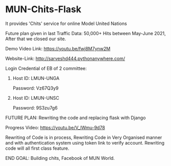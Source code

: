 # MUN-Chits-Flask
It provides 'Chits' service for online Model United Nations

Future plan given in last
Traffic Data: 50,000+ Hits between May-June 2021, After that we closed our site.

Demo Video Link:  https://youtu.be/fwj8M7ynw2M

Website-Link:  http://sarveshd444.pythonanywhere.com/

Login Credential of EB of 2 committee:

  1) Host ID:  LMUN-UNGA

     Password: Vz67Q3y9


     
  2) Host ID:  LMUN-UNSC

     Password: 9S3zu7g6


     
 
FUTURE PLAN:
Rewriting the code and replacing flask with Django

Progress Video: https://youtu.be/V_IWmu-9d78

Rewriting of Code is in process,
Rewriting Code in Very Organised manner and with authentication system using token link to verify account.
Rewriting code will all first class feature.

END GOAL:
Building chits, Facebook of MUN World.

     


